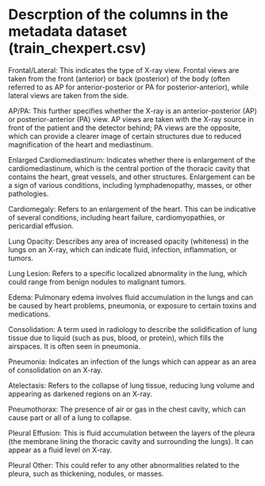# Descrption of the columns in the metadata dataset (train_chexpert.csv)
Frontal/Lateral: This indicates the type of X-ray view. Frontal views are taken from the front (anterior) or back (posterior) of the body (often referred to as AP for anterior-posterior or PA for posterior-anterior), while lateral views are taken from the side.

AP/PA: This further specifies whether the X-ray is an anterior-posterior (AP) or posterior-anterior (PA) view. AP views are taken with the X-ray source in front of the patient and the detector behind; PA views are the opposite, which can provide a clearer image of certain structures due to reduced magnification of the heart and mediastinum.

Enlarged Cardiomediastinum: Indicates whether there is enlargement of the cardiomediastinum, which is the central portion of the thoracic cavity that contains the heart, great vessels, and other structures. Enlargement can be a sign of various conditions, including lymphadenopathy, masses, or other pathologies.

Cardiomegaly: Refers to an enlargement of the heart. This can be indicative of several conditions, including heart failure, cardiomyopathies, or pericardial effusion.

Lung Opacity: Describes any area of increased opacity (whiteness) in the lungs on an X-ray, which can indicate fluid, infection, inflammation, or tumors.

Lung Lesion: Refers to a specific localized abnormality in the lung, which could range from benign nodules to malignant tumors.

Edema: Pulmonary edema involves fluid accumulation in the lungs and can be caused by heart problems, pneumonia, or exposure to certain toxins and medications.

Consolidation: A term used in radiology to describe the solidification of lung tissue due to liquid (such as pus, blood, or protein), which fills the airspaces. It is often seen in pneumonia.

Pneumonia: Indicates an infection of the lungs which can appear as an area of consolidation on an X-ray.

Atelectasis: Refers to the collapse of lung tissue, reducing lung volume and appearing as darkened regions on an X-ray.

Pneumothorax: The presence of air or gas in the chest cavity, which can cause part or all of a lung to collapse.

Pleural Effusion: This is fluid accumulation between the layers of the pleura (the membrane lining the thoracic cavity and surrounding the lungs). It can appear as a fluid level on X-ray.

Pleural Other: This could refer to any other abnormalities related to the pleura, such as thickening, nodules, or masses.
